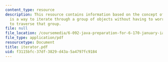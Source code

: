 ```yaml
---
content_type: resource
description: This resource contains information based on the concept of iterator which
  is a way to iterate through a group of objects without having to worry about how
  to traverse that group.
file: null
file_location: /coursemedia/6-092-java-preparation-for-6-170-january-iap-2006/f3115bfc37df3829d43a5a4797fc9184_iterator.pdf
file_type: application/pdf
resourcetype: Document
title: iterator.pdf
uid: f3115bfc-37df-3829-d43a-5a4797fc9184
---
```

